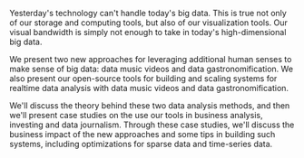 Yesterday's technology can't handle today's big data. This is
true not only of our storage and computing tools, but also of
our visualization tools. Our visual bandwidth is simply not
enough to take in today's high-dimensional big data.

We present two new approaches for leveraging additional
human senses to make sense of big data: data music videos
and data gastronomification. We also present our open-source
tools for building and scaling systems for realtime data
analysis with data music videos and data gastronomification.

We'll discuss the theory behind these two data analysis
methods, and then we'll present case studies on the use our
tools in business analysis, investing and data journalism.
Through these case studies, we'll discuss the business
impact of the new approaches and some tips in building such
systems, including optimizations for sparse data and
time-series data.
